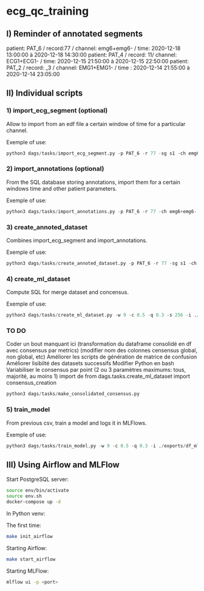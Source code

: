 # ecg_qc_training


## I) Reminder of annotated segments

patient: PAT_6 / record:77 / channel: emg6+emg6- / time: 2020-12-18 13:00:00 à 2020-12-18 14:30:00
patient: PAT_4 / record: 11/ channel: ECG1+ECG1- / time: 2020-12-15 21:50:00 à 2020-12-15 22:50:00
patient: PAT_2 / record: _3 / channel:  EMG1+EMG1- / time : 2020-12-14 21:55:00 à 2020-12-14 23:05:00


## II) Individual scripts

### 1) import_ecg_segment (optional)

Allow to import from an edf file a certain window of time for a particular channel.

Exemple of use:
```python
python3 dags/tasks/import_ecg_segment.py -p PAT_6 -r 77 -sg s1 -ch emg6+emg6- -st '2020-12-18 13:00:00' -et '2020-12-18 14:30:00'
```

### 2) import_annotations (optional)

From the SQL database storing annotations, import them for a certain windows time and other patient parameters.

Exemple of use:
```python
python3 dags/tasks/import_annotations.py -p PAT_6 -r 77 -ch emg6+emg6- -ids 2,3,4 -st '2020-12-18 13:00:00' -et '2020-12-18 14:30:00' -s 256
```

### 3) create_annoted_dataset

Combines import_ecg_segment and import_annotations.

Exemple of use:
```python
python3 dags/tasks/create_annoted_dataset.py -p PAT_6 -r 77 -sg s1 -ch emg6+emg6- -ids 2,3,4 -st '2020-12-18 13:00:00' -et '2020-12-18 14:30:00' -s 256
```

### 4) create_ml_dataset

Compute SQL for merge dataset and concensus.

Exemple of use:
```python
python3 dags/tasks/create_ml_dataset.py -w 9 -c 0.5 -q 0.3 -s 256 -i ./exports/ecg_annoted_PAT_6_77_emg6+emg6-.csv -o ./exports
```


### TO DO

Coder un bout manquant ici (transformation du dataframe consolidé en df avec consensus par metrics)
(modifier nom des colonnes censensus global, non global, etc)
Améliorer les scripts de génération de matrice de confusion
Améliorer lisibilté des datasets successifs
Modifier Python en bash
Variabiliser le consensus par point (2 ou 3 paramètres maximums: tous, majorité, au moins 1)
import de from dags.tasks.create_ml_dataset import consensus_creation

```python
python3 dags/tasks/make_consolidated_consensus.py 
```
### 5) train_model

From previous csv, train a model and logs it in MLFlows.

Exemple of use:
```python
python3 dags/tasks/train_model.py -w 9 -c 0.5 -q 0.3 -i ./exports/df_ml_9_0.3_0.5.csv
```

## III) Using Airflow and MLFlow

Start PostgreSQL server:
```bash
source env/bin/activate
source env.sh
docker-compose up -d
```

In Python venv:

The first time:
```bash
make init_airflow
```

Starting Airflow:
```bash
make start_airflow
```

Starting MLFlow:
```bash
mlflow ui -p <port>
```
